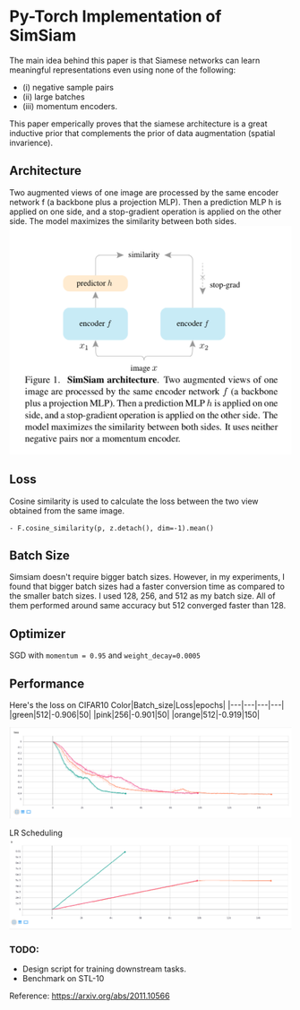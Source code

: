 # Py-Torch Implementation of SimSiam

The main idea behind this paper is that Siamese networks can learn meaningful representations even using none of the following: 
 - (i) negative sample pairs 
 - (ii) large batches 
 - (iii) momentum encoders.

This paper emperically proves that the siamese architecture is a great inductive prior that complements the prior of data augmentation (spatial invarience).



## Architecture
Two augmented views of one image are processed by the same encoder network f (a backbone plus a projection MLP). Then a prediction MLP h is applied on one side, and a stop-gradient operation is applied on the other side. The model maximizes the similarity between both sides.
![Architecture](simsiam_arch.png)

## Loss
Cosine similarity is used to calculate the loss between the two view obtained from the same image.

```
- F.cosine_similarity(p, z.detach(), dim=-1).mean()
```

## Batch Size
Simsiam doesn't require bigger batch sizes. However, in my experiments, I found that bigger batch sizes had a faster conversion time as compared to the smaller batch sizes. I used 128, 256, and  512 as my batch size. All of them performed around same accuracy but 512 converged faster than 128.

## Optimizer
SGD with `momentum = 0.95` and `weight_decay=0.0005`


## Performance
Here's the loss on CIFAR10
Color|Batch_size|Loss|epochs|
|---|---|---|---|
|green|512|-0.906|50|
|pink|256|-0.901|50|
|orange|512|-0.919|150|


![Loss](loss_simsiam.png)

LR Scheduling
![LR](lr_simsiam.png)



### TODO:
- Design script for training downstream tasks.
- Benchmark on STL-10


Reference: https://arxiv.org/abs/2011.10566
